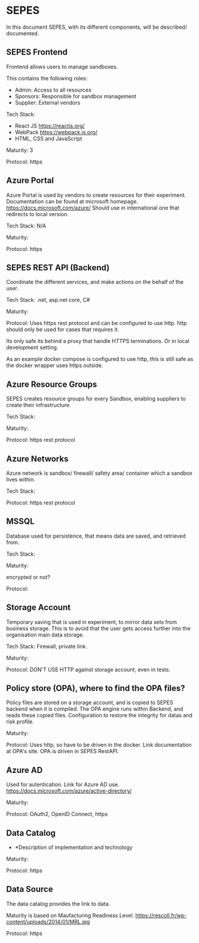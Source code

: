 # SEPES #

In this document SEPES, with its different components, will be described/ documented. 

## SEPES Frontend ##

Frontend allows users to manage sandboxes.

This contains the following roles:
- Admin: Access to all resources 
- Sponsors: Responsible for sandbox management 
- Supplier: External vendors

Tech Stack: 
  * React JS https://reactjs.org/
  * WebPack https://webpack.js.org/
  * HTML, CSS and JavaScript

Maturity: 3

Protocol: https

## Azure Portal ##

Azure Portal is used by vendors to create resources for their experiment. 
Documentation can be found at microsoft homepage.  https://docs.microsoft.com/azure/ Should use in international one that redirects to local version.

Tech Stack: N/A

Maturity: 

Protocol: https

## SEPES REST API (Backend) ##

Coordinate the different services, and make actions on the behalf of the user.

Tech Stack: .net, asp.net core, C#

Maturity:

Protocol: Uses https rest protocol and can be configured to use http. http should only be used for cases that requires it. 

Its only safe its behind a proxy that handle HTTPS terminations. Or in local development setting. 

As an example docker compose is configured to use http, this is still safe as the docker wrapper uses https outside.

## Azure Resource Groups ##

SEPES creates resource groups for every Sandbox, enabling suppliers to create their infrastructure.

Tech Stack:

Maturity:

Protocol: https rest protocol

## Azure Networks ##

Azure network is sandbox/ firewall/ safety area/ container which a sandbox lives within.

Tech Stack: 

Protocol: https rest protocol

## MSSQL ##

Database used for persistence, that means data are saved, and retrieved from.

Tech Stack:

Maturity: 

encrypted or not?

Protocol:

## Storage Account ##

Temporary saving that is used in experiment, to mirror data sets from business storage. This is to avoid that the user gets access further into the organisation main data storage. 

Tech Stack: Firewall, private link.

Maturity:

Protocol: DON'T USE HTTP against storage account, even in tests.

## Policy store (OPA), where to find the OPA files? ##

Policy files are stored on a storage account, and is copied to SEPES backend when it is compiled. The OPA engine runs within Backend, and reads these copied files.
Configuration to restore the integrity for datas and risk profile. 

Maturity:

Protocol: Uses http, so have to be driven in the docker. Link documentation at OPA's site. OPA is driven in SEPES RestAPI.


## Azure AD ##

Used for autentication. Link for Azure AD use. https://docs.microsoft.com/azure/active-directory/


Maturity: 


Protocol: OAuth2, OpenID Connect, https

## Data Catalog ##

* *Description of implementation and technology 


Maturity:

Protocol: https


## Data Source

The data catalog provides the link to data.


Maturity is based on Maufacturing Readiness Level. https://rescoll.fr/wp-content/uploads/2014/01/MRL.jpg


Protocol: https

